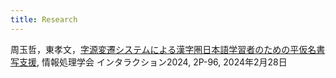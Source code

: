 ```yaml
---
title: Research
---
```

周玉哲，東孝文，[字源変遷システムによる漢字圏日本語学習者のための平仮名書写支援](https://www.interaction-ipsj.org/proceedings/2024/data/pdf/2P-96.pdf), 情報処理学会 インタラクション2024, 2P-96, 2024年2月28日